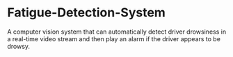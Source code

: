 # Fatigue-Detection-System
A computer vision system that can automatically detect driver drowsiness in a real-time video stream and then play an alarm if the driver appears to be drowsy.
